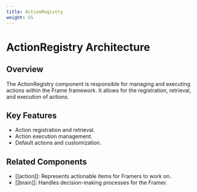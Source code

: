```yaml
---
title: ActionRegistry
weight: 55
---
```


# ActionRegistry Architecture

## Overview

The ActionRegistry component is responsible for managing and executing actions within the Frame framework. It allows for the registration, retrieval, and execution of actions.

## Key Features

- Action registration and retrieval.
- Action execution management.
- Default actions and customization.

## Related Components

- [[action]]: Represents actionable items for Framers to work on.
- [[brain]]: Handles decision-making processes for the Framer.
